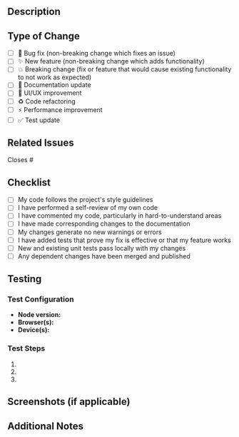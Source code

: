 ## Description
<!-- Provide a clear and concise description of your changes -->

## Type of Change
<!-- Check the relevant option(s) -->

- [ ] 🐛 Bug fix (non-breaking change which fixes an issue)
- [ ] ✨ New feature (non-breaking change which adds functionality)
- [ ] 💥 Breaking change (fix or feature that would cause existing functionality to not work as expected)
- [ ] 📝 Documentation update
- [ ] 🎨 UI/UX improvement
- [ ] ♻️ Code refactoring
- [ ] ⚡ Performance improvement
- [ ] ✅ Test update

## Related Issues
<!-- Link related issues here. Use "Closes #123" to auto-close issues -->

Closes #

## Checklist
<!-- Check all items that apply -->

- [ ] My code follows the project's style guidelines
- [ ] I have performed a self-review of my own code
- [ ] I have commented my code, particularly in hard-to-understand areas
- [ ] I have made corresponding changes to the documentation
- [ ] My changes generate no new warnings or errors
- [ ] I have added tests that prove my fix is effective or that my feature works
- [ ] New and existing unit tests pass locally with my changes
- [ ] Any dependent changes have been merged and published

## Testing
<!-- Describe the tests you ran and how to reproduce them -->

### Test Configuration
- **Node version:** 
- **Browser(s):** 
- **Device(s):** 

### Test Steps
1. 
2. 
3. 

## Screenshots (if applicable)
<!-- Add screenshots to help explain your changes -->

## Additional Notes
<!-- Add any other context about the PR here -->

